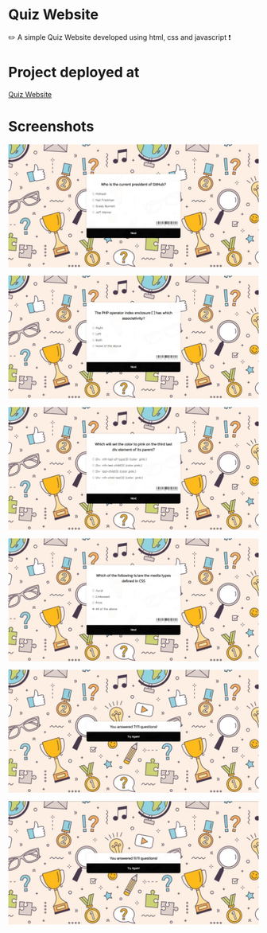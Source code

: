 # Quiz Website
✏️ A simple Quiz Website developed using html, css and javascript ❗

# Project deployed at

<a href="https://mithesh14.github.io/Github-profile/">Quiz Website</a>

# Screenshots 

![screenshots](https://github.com/Mithesh14/Quiz-website/blob/main/images/image1.jpg)

![screenshots](https://github.com/Mithesh14/Quiz-website/blob/main/images/image2.jpg)

![screenshots](https://github.com/Mithesh14/Quiz-website/blob/main/images/image3.jpg)

![screenshots](https://github.com/Mithesh14/Quiz-website/blob/main/images/image4.jpg)

![screenshots](https://github.com/Mithesh14/Quiz-website/blob/main/images/image5.jpg)

![screenshots](https://github.com/Mithesh14/Quiz-website/blob/main/images/image6.jpg)

